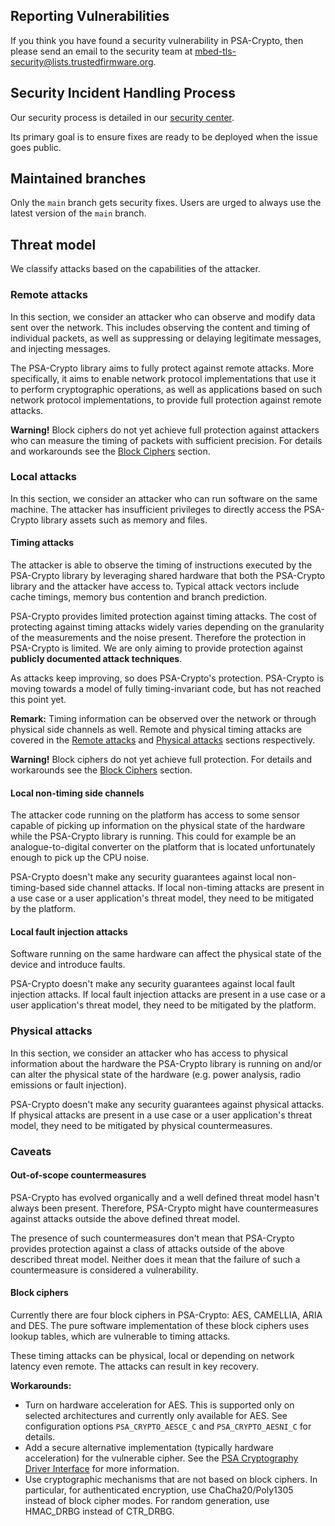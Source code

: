 ## Reporting Vulnerabilities

If you think you have found a security vulnerability in PSA-Crypto, then please
send an email to the security team at
<mbed-tls-security@lists.trustedfirmware.org>.

## Security Incident Handling Process

Our security process is detailed in our
[security
center](https://developer.trustedfirmware.org/w/mbed-tls/security-center/).

Its primary goal is to ensure fixes are ready to be deployed when the issue
goes public.

## Maintained branches

Only the `main` branch gets security fixes. Users are urged to always use the
latest version of the `main` branch.

## Threat model

We classify attacks based on the capabilities of the attacker.

### Remote attacks

In this section, we consider an attacker who can observe and modify data sent
over the network. This includes observing the content and timing of individual
packets, as well as suppressing or delaying legitimate messages, and injecting
messages.

The PSA-Crypto library aims to fully protect against remote attacks. More
specifically, it aims to enable network protocol implementations that use it to
perform cryptographic operations, as well as applications based on such network
protocol implementations, to provide full protection against remote attacks.

**Warning!** Block ciphers do not yet achieve full protection against attackers
who can measure the timing of packets with sufficient precision. For details
and workarounds see the [Block Ciphers](#block-ciphers) section.

### Local attacks

In this section, we consider an attacker who can run software on the same
machine. The attacker has insufficient privileges to directly access the
PSA-Crypto library assets such as memory and files.

#### Timing attacks

The attacker is able to observe the timing of instructions executed by
the PSA-Crypto library by leveraging shared hardware that both the PSA-Crypto
library and the attacker have access to. Typical attack vectors include cache
timings, memory bus contention and branch prediction.

PSA-Crypto provides limited protection against timing attacks. The cost of
protecting against timing attacks widely varies depending on the granularity of
the measurements and the noise present. Therefore the protection in PSA-Crypto
is limited. We are only aiming to provide protection against
**publicly documented attack techniques**.

As attacks keep improving, so does PSA-Crypto's protection. PSA-Crypto is
moving towards a model of fully timing-invariant code, but has not reached this
point yet.

**Remark:** Timing information can be observed over the network or through
physical side channels as well. Remote and physical timing attacks are covered
in the [Remote attacks](remote-attacks) and [Physical
attacks](physical-attacks) sections respectively.

**Warning!** Block ciphers do not yet achieve full protection. For
details and workarounds see the [Block Ciphers](#block-ciphers) section.

#### Local non-timing side channels

The attacker code running on the platform has access to some sensor capable of
picking up information on the physical state of the hardware while the
PSA-Crypto library is running. This could for example be an analogue-to-digital
converter on the platform that is located unfortunately enough to pick up the
CPU noise.

PSA-Crypto doesn't make any security guarantees against local non-timing-based
side channel attacks. If local non-timing attacks are present in a use case or
a user application's threat model, they need to be mitigated by the platform.

#### Local fault injection attacks

Software running on the same hardware can affect the physical state of the
device and introduce faults.

PSA-Crypto doesn't make any security guarantees against local fault injection
attacks. If local fault injection attacks are present in a use case or a user
application's threat model, they need to be mitigated by the platform.

### Physical attacks

In this section, we consider an attacker who has access to physical information
about the hardware the PSA-Crypto library is running on and/or can alter the
physical state of the hardware (e.g. power analysis, radio emissions or fault
injection).

PSA-Crypto doesn't make any security guarantees against physical attacks. If
physical attacks are present in a use case or a user application's threat
model, they need to be mitigated by physical countermeasures.

### Caveats

#### Out-of-scope countermeasures

PSA-Crypto has evolved organically and a well defined threat model hasn't always
been present. Therefore, PSA-Crypto might have countermeasures against attacks
outside the above defined threat model.

The presence of such countermeasures don't mean that PSA-Crypto provides
protection against a class of attacks outside of the above described threat
model. Neither does it mean that the failure of such a countermeasure is
considered a vulnerability.

#### Block ciphers

Currently there are four block ciphers in PSA-Crypto: AES, CAMELLIA, ARIA and
DES. The pure software implementation of these block ciphers uses lookup
tables, which are vulnerable to timing attacks.

These timing attacks can be physical, local or depending on network latency
even remote. The attacks can result in key recovery.

**Workarounds:**

- Turn on hardware acceleration for AES. This is supported only on selected
  architectures and currently only available for AES. See configuration options
  `PSA_CRYPTO_AESCE_C` and `PSA_CRYPTO_AESNI_C` for details.
- Add a secure alternative implementation (typically hardware acceleration) for
  the vulnerable cipher. See the [PSA Cryptography Driver Interface](
  docs/proposed/psa-driver-interface.md) for more information.
- Use cryptographic mechanisms that are not based on block ciphers. In
  particular, for authenticated encryption, use ChaCha20/Poly1305 instead of
  block cipher modes. For random generation, use HMAC\_DRBG instead of CTR\_DRBG.
